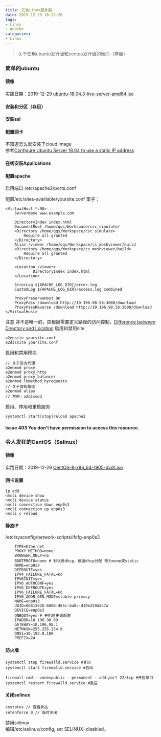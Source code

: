 ```yaml
---
title: 安装Linux服务器
date: 2019-12-29 16:22:26
tags:
- Linux
- Apache
categories: 
- Linux
---
```

> 关于使用ubuntu发行版和centos发行版的倾向（存目）
### 简单的ubuntu

#### 镜像
实践日期：2019-12-29 [ubuntu-18.04.3-live-server-amd64.iso](http://mirror.sax.uk.as61049.net/releases.ubuntu.com/18.04.3/ubuntu-18.04.3-live-server-amd64.iso)

#### 安装和分区（存目）
#### 安装ssl
#### 配置网卡
不知道怎么就安装了cloud image<br>
参考[Configure Ubuntu Server 18.04 to use a static IP address](https://graspingtech.com/ubuntu-server-18.04-static-ip/)
#### 在线安装Applications

#### 配置apache
启用端口 /etc/apache2/ports.conf

配置/etc/sites-availiable/yoursite.conf
栗子：
```
<VirtualHost *:90>
	ServerName www.example.com

	DirectoryIndex index.html
	DocumentRoot /home/qqs/Workspace/csc_simulate/
	<Directory /home/qqs/Workspace/csc_simulate>
		Require all granted
	</Directory>
	Alias /viewer /home/qqs/Workspace/cs_meshviewer/build
	<Directory /home/qqs/Workspace/cs_meshviewer/build>
		Require all granted
	</Directory>

	<Location /viewer>
        	DirectoryIndex index.html
    </Location>

	ErrorLog ${APACHE_LOG_DIR}/error.log
	CustomLog ${APACHE_LOG_DIR}/access.log combined

	ProxyPreserveHost On
	ProxyPass /download http://10.196.98.58:3000/download
	ProxyPassReverse /download http://10.196.98.58:3000/download
</VirtualHost>
```
注意 <Directory> <Location>并不是唯一的，应根据需要定义路径的访问控制，[Difference between Directory and Location](https://serverfault.com/questions/196957/difference-between-location-and-directory-apache-directives)
启用和禁用site
```
a2ensite yoursite.conf
a2dissite yoursite.conf
```

启用和禁用模块
```
// 关于反向代理
a2enmod proxy
a2enmod proxy_http
a2enmod proxy_balancer
a2enmod lbmethod_byrequests
// 关于虚拟路径
a2enmod alias
// 禁用：a2dismod
```
启用、停用和重启服务
```
systemctl start|stop|reload apache2
```
#### Issue 403 You don't have permission to access this resource.

### 令人发狂的CentOS（Selinux）

#### 镜像
实践日期：2019-12-29 [CentOS-8-x86_64-1905-dvd1.iso](http://www.gtlib.gatech.edu/pub/centos/8.0.1905/isos/x86_64/CentOS-8-x86_64-1905-dvd1.iso)
#### 网卡设置
```
ip add
nmcli device show
nmcli device status
nmcli connection down enp0s3
nmcli connection up enp0s3
nmcli c reload
```
#### 静态IP
/etc/sysconfig/network-scripts/ifcfg-enp0s3
```
    TYPE=Ethernet
    PROXY_METHOD=none
    BROWSER_ONLY=no
    BOOTPROTO=none # 默认是dhcp，根据dhcp分配 改为none或static
    NAME=enp0s3
    DEFROUTE=yes
    IPV4_FAILURE_FATAL=no
    IPV6INIT=yes
    IPV6_AUTOCONF=yes
    IPV6_DEFROUTE=yes
    IPV6_FAILURE_FATAL=no
    IPV6_ADDR_GEN_MODE=stable-privacy
    NAME=enp0s3
    UUID=0b813e18-6008-485c-ba8c-d19e259a847a
    DEVICE=enp0s3
    ONBOOT=yes # 开机启用该配置
    IPADDR=10.196.98.99
    GATEWAY=10.196.98.1
    NETMASK=255.255.254.0
    DNS1=10.192.0.100
    PREFIX=24
```
#### 防火墙
```
systemctl stop firewalld.service #关闭
systemctl start firewalld.service #启动

firewall-cmd --zone=public --permanent --add-port 22/tcp #开启端口
systemctl restart firewalld.service #重启
```
#### 关闭selinux
```
sestatus // 查看状态
setenforce 0 // 临时关闭
```
禁用selinux<br>
编辑/etc/selinux/config, set SELINUX=disabled。